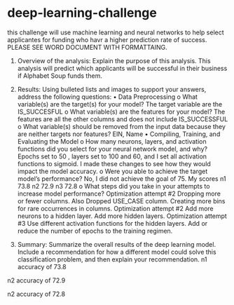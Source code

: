 # deep-learning-challenge
this challenge will use machine learning and neural networks to help select applicantes for funding who havr a higher prediction rate of success.
PLEASE SEE WORD DOCUMENT WITH FORMATTAING.
1.	Overview of the analysis: Explain the purpose of this analysis.
This analysis will predict which applicants will be successful in their business if Alphabet Soup funds them.
2.	Results: Using bulleted lists and images to support your answers, address the following questions:
•	Data Preprocessing
o	What variable(s) are the target(s) for your model? The target variable are the IS_SUCCESFUL
o	What variable(s) are the features for your model?  The features are all the other columns and does not include IS_SUCCESSFUL
o	What variable(s) should be removed from the input data because they are neither targets nor features? EIN, Name 
•	Compiling, Training, and Evaluating the Model
o	How many neurons, layers, and activation functions did you select for your neural network model, and why? Epochs set to 50 , layers set to 100 and 60, and I set all activation functions to sigmoid. I made these changes to see how they would impact the model accuracy. 
o	Were you able to achieve the target model’s performance? No, I did not achieve the goal of 75. My scores 
n1	73.8
n2	72.9
n3	72.8
o	What steps did you take in your attempts to increase model performance?
Optimization attempt #2
Dropping more or fewer columns. Also Dropped USE_CASE column.
Creating more bins for rare occurrences in columns. 
Optimization attempt #2
Add more neurons to a hidden layer.
Add more hidden layers.
Optimization attempt #3
Use different activation functions for the hidden layers.
Add or reduce the number of epochs to the training regimen.

3.	Summary: Summarize the overall results of the deep learning model. Include a recommendation for how a different model could solve this classification problem, and then explain your recommendation.
n1 accuracy of 73.8
 
n2 accuracy of 72.9
 
n2 accuracy of 72.8
 
